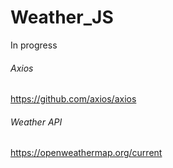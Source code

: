 ﻿# Weather_JS
 
In progress

###### Axios
https://github.com/axios/axios

###### Weather API
https://openweathermap.org/current


